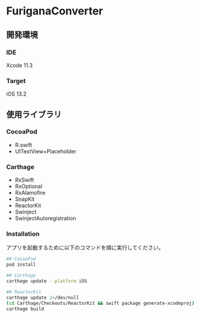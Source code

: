# FuriganaConverter

## 開発環境

### IDE
Xcode 11.3

### Target
iOS 13.2

## 使用ライブラリ
### CocoaPod
- R.swift
- UITextView+Placeholder

### Carthage
- RxSwift
- RxOptional
- RxAlamofire
- SnapKit
- ReactorKit
- Swinject
- SwinjectAutoregistration

### Installation
アプリを起動するために以下のコマンドを順に実行してください。
``` zsh
## CocoaPod
pod install

## Carthage
carthage update --platform iOS

## ReactorKit
carthage update 2>/dev/null
(cd Carthage/Checkouts/ReactorKit && swift package generate-xcodeproj)
carthage build
```
